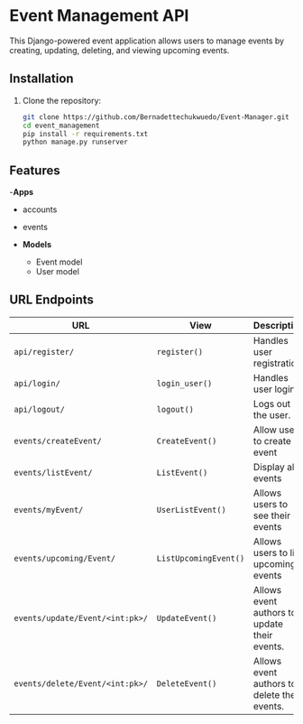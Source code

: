 # Event Management API

This Django-powered event application allows users to manage events by creating, updating, deleting, and viewing upcoming events.

## Installation

1. Clone the repository:

   ```bash
   git clone https://github.com/Bernadettechukwuedo/Event-Manager.git
   cd event_management
   pip install -r requirements.txt
   python manage.py runserver

   ```

## Features
-**Apps**
   - accounts
   - events

- **Models**

  - Event model
  - User model

## URL Endpoints

| URL                             | View                  | Description                                  |
| ------------------------------- | --------------------- | -------------------------------------------- |
| `api/register/`                 | `register()`          | Handles user registration.                   |
| `api/login/`                    | `login_user()`        | Handles user login.                          |
| `api/logout/`                   | `logout()`            | Logs out the user.                           |
| `events/createEvent/`           | `CreateEvent()`       | Allow users to create an event               |
| `events/listEvent/`             | `ListEvent()`         | Display all events                           |
| `events/myEvent/`               | `UserListEvent()`     | Allows users to see their events             |
| `events/upcoming/Event/`        | `ListUpcomingEvent()` | Allows users to list upcoming events         |
| `events/update/Event/<int:pk>/` | `UpdateEvent()`       | Allows event authors to update their events. |
| `events/delete/Event/<int:pk>/` | `DeleteEvent()`       | Allows event authors to delete their events. |

